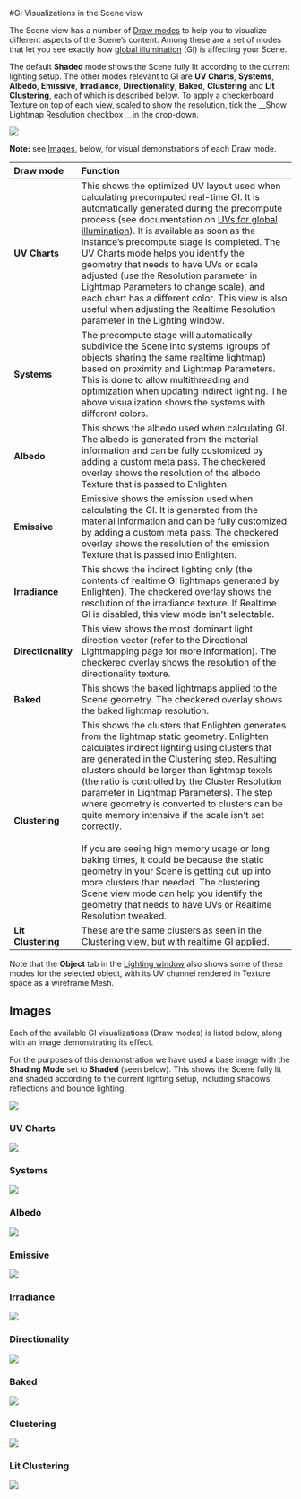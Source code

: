 #GI Visualizations in the Scene view


The Scene view has a number of [Draw modes](ViewModes) to help you to visualize different aspects of the Scene’s content. Among these are a set of modes that let you see exactly how [global illumination](GlobalIllumination) (GI) is affecting your Scene.

The default __Shaded__ mode shows the Scene fully lit according to the current lighting setup. The other modes relevant to GI are __UV Charts__, __Systems__, __Albedo__, __Emissive__, __Irradiance__, __Directionality__, __Baked__, __Clustering__ and __Lit Clustering__, each of which is described below. To apply a checkerboard Texture on top of each view, scaled to show the resolution, tick the __Show Lightmap Resolution checkbox __in the drop-down.

![](../uploads/Main/GIVis.png)

__Note:__ see [Images](#Images), below, for visual demonstrations of each Draw mode. 

| __Draw mode__ | __Function__ |
|:---|:---| 
| __UV Charts__| This shows the optimized UV layout used when calculating precomputed real-time GI. It is automatically generated during the precompute process (see documentation on [UVs for global illumination](LightingGiUvs)). It is available as soon as the instance’s precompute stage is completed. The UV Charts mode helps you identify the geometry that needs to have UVs or scale adjusted (use the Resolution parameter in Lightmap Parameters to change scale), and each chart has a different color. This view is also useful when adjusting the Realtime Resolution parameter in the Lighting window. |
| __Systems__| The precompute stage will automatically subdivide the Scene into systems (groups of objects sharing the same realtime lightmap) based on proximity and Lightmap Parameters. This is done to allow multithreading and optimization when updating indirect lighting. The above visualization shows the systems with different colors. |
| __Albedo__| This shows the albedo used when calculating GI. The albedo is generated from the material information and can be fully customized by adding a custom meta pass. The checkered overlay shows the resolution of the albedo Texture that is passed to Enlighten. |
| __Emissive__| Emissive shows the emission used when calculating the GI. It is generated from the material information and can be fully customized by adding a custom meta pass. The checkered overlay shows the resolution of the emission Texture that is passed into Enlighten. |
| __Irradiance__| This shows the indirect lighting only (the contents of realtime GI lightmaps generated by Enlighten). The checkered overlay shows the resolution of the irradiance texture. If Realtime GI is disabled, this view mode isn’t selectable. |
| __Directionality__| This view shows the most dominant light direction vector (refer to the Directional Lightmapping page for more information). The checkered overlay shows the resolution of the directionality texture. |
| __Baked__| This shows the baked lightmaps applied to the Scene geometry. The checkered overlay shows the baked lightmap resolution. |
| __Clustering__| This shows the clusters that Enlighten generates from the lightmap static geometry. Enlighten calculates indirect lighting using clusters that are generated in the Clustering step. Resulting clusters should be larger than lightmap texels (the ratio is controlled by the Cluster Resolution parameter in Lightmap Parameters). The step where geometry is converted to clusters can be quite memory intensive if the scale isn't set correctly.<br/><br/>If you are seeing high memory usage or long baking times, it could be because the static geometry in your Scene is getting cut up into more clusters than needed. The clustering Scene view mode can help you identify the geometry that needs to have UVs or Realtime Resolution tweaked. |
| __Lit Clustering__| These are the same clusters as seen in the Clustering view, but with realtime GI applied. |

Note that the __Object__ tab in the [Lighting window](GlobalIllumination) also shows some of these modes for the selected object, with its UV channel rendered in Texture space as a wireframe Mesh.

## Images

Each of the available GI visualizations (Draw modes) is listed below, along with an image demonstrating its effect.

For the purposes of this demonstration we have used a base image with the __Shading Mode__ set to __Shaded__ (seen below). This shows the Scene fully lit and shaded according to the current lighting setup, including shadows, reflections and bounce lighting.

![](../uploads/Main/GIVis2.png)

### UV Charts
![](../uploads/Main/GIVis3.png)

### Systems
![](../uploads/Main/GIVis4.png)

### Albedo
![](../uploads/Main/GIVis5.png)

### Emissive
![](../uploads/Main/GIVis6.png)

### Irradiance
![](../uploads/Main/GIVis7.png)

### Directionality
![](../uploads/Main/GIVis8.png)

### Baked
![](../uploads/Main/GIVis9.png)

### Clustering
![](../uploads/Main/GIVis10.png)

### Lit Clustering
![](../uploads/Main/GIVis11.png)
